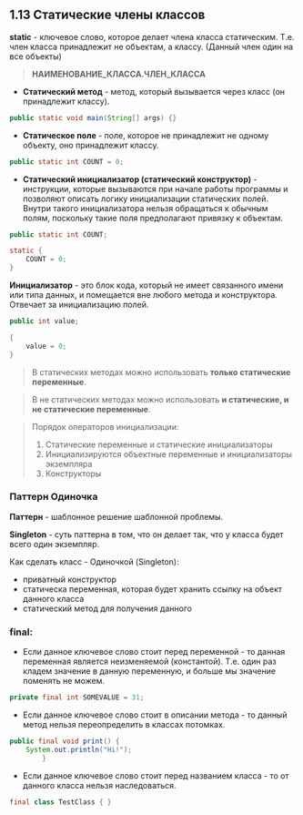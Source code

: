 ## 1.13 Статические члены классов

**static** - ключевое слово, которое делает члена класса статическим. Т.е. член класса принадлежит не объектам, а классу. (Данный член один на все объекты)

> **НАИМЕНОВАНИЕ_КЛАССА.ЧЛЕН_КЛАССА**

* **Статический метод** - метод, который вызывается через класс (он принадлежит классу).

```JAVA
public static void main(String[] args) {}
```

* **Статическое поле** - поле, которое не принадлежит не одному объекту, оно принадлежит классу.

```JAVA
public static int COUNT = 0;
```
* **Статический инициализатор (статический конструктор)** - инструкции, которые вызываются при начале работы программы
и позволяют описать логику инициализации статических полей. Внутри такого инициализатора нельзя обращаться к обычным полям,
поскольку такие поля предполагают привязку к объектам.

```JAVA
public static int COUNT;

static {
	COUNT = 0;
}
```

**Инициализатор** - это блок кода, который не имеет связанного имени или типа данных, и помещается вне любого метода и конструктора. Отвечает за инициализацию полей.

```JAVA
public int value;

{
	value = 0;
}
```

> В статических методах можно использовать **только статические переменные**.

> В не статических методах можно использовать **и статические, и не статические переменные**.

> Порядок операторов инициализации:
> 
> 1. Статические переменные и статические инициализаторы
> 2. Инициализируются объектные переменные и инициализаторы экземпляра
> 3. Конструкторы

### Паттерн Одиночка

**Паттерн** - шаблонное решение шаблонной проблемы.

**Singleton** - суть паттерна в том, что он делает так, что у класса будет всего один экземпляр.

Как сделать класс - Одиночкой (Singleton):

* приватный конструктор
* статическа переменная, которая будет хранить ссылку на объект данного класса
* статический метод для получения данного 


### **final**:

* Если данное ключевое слово стоит перед переменной - то данная переменная является неизменяемой (константой). Т.е. один раз кладем значение в данную переменную, и больше мы значение поменять не можем.

```JAVA
private final int SOMEVALUE = 31;
```
* Если данное ключевое слово стоит в описании метода - то данный метод нельзя переопределить в классах потомках.

```JAVA
public final void print() {
    System.out.println("Hi!");
        }
```
* Если данное ключевое слово стоит перед названием класса - то от данного класса нельзя наследоваться.

```JAVA
final class TestClass { }
```